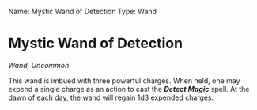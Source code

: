 Name: Mystic Wand of Detection
Type: Wand

# Mystic Wand of Detection
_Wand, Uncommon_

This wand is imbued with three powerful charges. When held, one may expend a single charge as an action to cast the **_Detect Magic_** spell. At the dawn of each day, the wand will regain 1d3 expended charges. 
